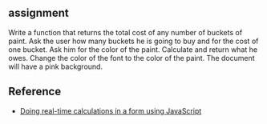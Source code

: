 ## assignment
Write a function that returns the total cost of any number of buckets of paint. Ask the user how many buckets he is going to buy and for the cost of one bucket. Ask him for the color of the paint. Calculate and return what he owes. Change the color of the font to the color of the paint. The document will have a pink background.

## Reference
- [Doing real-time calculations in a form using JavaScript](http://www.javascript-coder.com/javascript-form/javascript-calculator-script.phtml)
